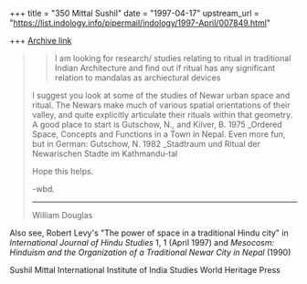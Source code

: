 +++
title = "350 Mittal Sushil"
date = "1997-04-17"
upstream_url = "https://list.indology.info/pipermail/indology/1997-April/007849.html"

+++
[Archive link](https://list.indology.info/pipermail/indology/1997-April/007849.html)


> >I am looking for research/ studies relating to ritual in
> >traditional Indian Architecture and find out if ritual has any significant
> >relation to mandalas as archiectural devices
> 
> I suggest you look at some of the studies of Newar urban space and ritual.
> The Newars make much of various spatial orientations of their valley, and
> quite explicitly articulate their rituals within that geometry. A good
> place to start is
> Gutschow, N., and Kilver, B. 1975 _Ordered Space, Concepts and Functions in
> a Town in Nepal.
> Even more fun, but in German:
> Gutschow, N. 1982 _Stadtraum und Ritual der Newarischen Stadte im Kathmandu-tal
> 
> Hope this helps.
> 
> -wbd.
> 
> - - - - - - - - - - - - - - - - - - - - - - - - - - - - - - - - -
> William Douglas       	



Also see, Robert Levy's "The power of space in a traditional Hindu city" 
in _International Journal of Hindu Studies_ 1, 1 (April 1997) and
_Mesocosm: Hinduism and the Organization of a Traditional Newar City in
Nepal_ (1990)


Sushil Mittal
International Institute of India Studies
World Heritage Press





